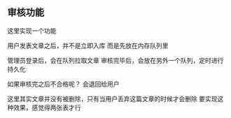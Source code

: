 ## 审核功能

这里实现一个功能

用户发表文章之后，并不是立即入库
而是先放在内存队列里

管理员登录后，会在队列拉取文章
审核完毕后，会放在另外一个队列，定时进行持久化

如果审核完之后不合格呢？
会退回给用户

这里其实文章并没有被删除，只有当用户丢弃这篇文章的时候才会删除
要实现这种效果，感觉得两张表才行